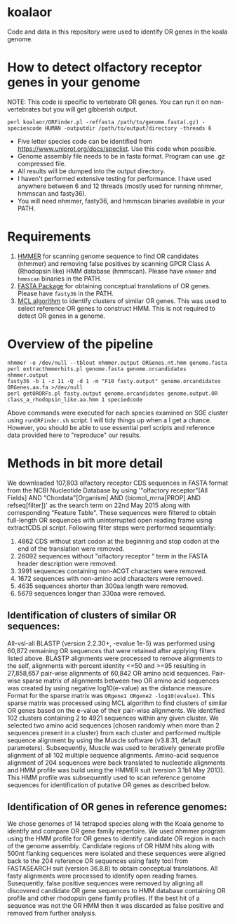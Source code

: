 # koalaor
Code and data in this repository were used to identify OR genes in the koala genome.

# How to detect olfactory receptor genes in your genome

NOTE: This code is specific to vertebrate OR genes. You can run it on non-vertebrates but you will get gibberish output.

```
perl koalaor/ORFinder.pl -reffasta /path/to/genome.fasta(.gz) -speciescode HUMAN -outputdir /path/to/output/directory -threads 6
```

- Five letter species code can be identified from https://www.uniprot.org/docs/speclist. Use this code when possible.
- Genome assembly file needs to be in fasta format. Program can use .gz compressed file.
- All results will be dumped into the output directory.
- I haven't performed extensive testing for performance. I have used anywhere between 6 and 12 threads (mostly used for running nhmmer, hmmscan and fasty36).
- You will need nhmmer, fasty36, and hmmscan binaries available in your PATH.

# Requirements
1. [HMMER](http://hmmer.org/) for scanning genome sequence to find OR candidates (nhmmer) and removing false positives by scanning GPCR Class A (Rhodopsin like) HMM database (hmmscan). Please have `nhmmer` and `hmmscan` binaries in the PATH. 
2. [FASTA Package](https://github.com/wrpearson/fasta36)  for obtaining conceptual translations of OR genes. Please have `fasty36` in the PATH.
3. [MCL algorithm](https://micans.org/mcl/) to identify clusters of similar OR genes. This was used to select reference OR genes to construct HMM. This is not required to detect OR genes in a genome.

# Overview of the pipeline
```
nhmmer -o /dev/null --tblout nhmmer.output ORGenes.nt.hmm genome.fasta
perl extracthmmerhits.pl genome.fasta genome.orcandidates nhmmer.output
fasty36 -b 1 -z 11 -Q -d 1 -m "F10 fasty.output" genome.orcandidates ORGenes.aa.fa >/dev/null
perl getORORFs.pl fasty.output genome.orcandidates genome.output.OR class_a_rhodopsin_like.aa.hmm 1 speciedcode
```

Above commands were executed for each species examined on SGE cluster using `runORFinder.sh` script. I will tidy things up when a I get a chance. However, you should be able to use essential perl scripts and reference data provided here to "reproduce" our results.

# Methods in bit more detail

We downloaded 107,803 olfactory receptor CDS sequences in FASTA format from the NCBI Nucleotide Database by using '"olfactory receptor"[All Fields] AND "Chordata"[Organism] AND (biomol_mrna[PROP] AND refseq[filter])' as the search term on 22nd May 2015 along with corresponding “Feature Table". These sequences were filtered to obtain full-length OR sequences with uninterrupted open reading frame using extractCDS.pl script. Following filter steps were performed sequentially:
1. 4862 CDS without start codon at the beginning and stop codon at the end of the translation were removed. 
2. 26092 sequences without "olfactory receptor “ term in the FASTA header description were removed. 
3. 3991 sequences containing non-ACGT characters were removed.
4. 1672 sequences with non-amino acid characters were removed.
5. 4635 sequences shorter than 300aa length were removed.
8. 5679 sequences longer than 330aa were removed.

## Identification of clusters of similar OR sequences:
All-vsl-all BLASTP (version 2.2.30+, -evalue 1e-5) was performed using 60,872 remaining OR sequences that were retained after applying filters listed above. BLASTP alignments were processed to remove alignments to the self, alignments with percent identity <=50 and >=95 resulting in 27,858,657 pair-wise alignments of 60,842 OR amino acid sequences. Pair-wise sparse matrix of alignments between two OR amino acid sequences was created by using negative log10(e-value) as the distance measure. Format for the sparse matrix was `ORgene1 ORgene2 -log10(evalue)`. This sparse matrix was processed using MCL algorithm to find clusters of similar OR genes based on the e-value of their pair-wise alignments. We identified 102 clusters containing 2 to 4921 sequences within any given cluster. We selected two amino acid sequences (chosen randomly when more than 2 sequences present in a cluster) from each cluster and performed multiple sequence alignment by using  the Muscle software (v3.8.31, default parameters). Subsequently, Muscle was used to iteratively generate profile alignment of all 102 multiple sequence alignments. Amino-acid sequence alignment of 204 sequences were back translated to nucleotide alignments and HMM profile was build using the HMMER suit (version 3.1b1 May 2013). This HMM profile was subsequently used to scan reference genome sequences for identification of putative OR genes as described below.

## Identification of OR genes in reference genomes:
We chose genomes of 14 tetrapod species along with the Koala genome to identify and compare OR gene family repertoire. We used nhmmer program using the HMM profile for OR genes to identify candidate OR region in each of the genome assembly. Candidate regions of OR HMM hits along with 500nt flanking sequences were isolated and these sequences were aligned back to the 204 reference OR sequences using fasty tool from FASTASEARCH suit (version 36.8.8) to obtain conceptual translations. All fasty alignments were processed to identify open reading frames. Susequently, false positive sequences were removed by aligning all discovered candidate OR gene sequences to HMM database containing OR profile and other rhodopsin gene family profiles. If the best hit of a sequence was not the OR HMM then it was discarded as false positive and removed from further analysis.
